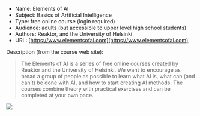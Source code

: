 * Name: Elements of AI
* Subject: Basics of Artificial Intelligence
* Type: free online course (login required)
* Audience: adults (but accessible to upper level high school students)
* Authors: Reaktor, and the University of Helsinki
* URL: [https://www.elementsofai.com](https://www.elementsofai.com)

Description (from the course web site):
> The Elements of AI is a series of free online courses created by Reaktor and the University of Helsinki. We want to encourage as broad a group of people as possible to learn what AI is, what can (and can’t) be done with AI, and how to start creating AI methods. The courses combine theory with practical exercises and can be completed at your own pace.


![](https://github.com/touretzkyds/ai4k12/raw/master/images/Elements-of-AI-course.png)
